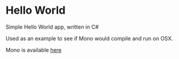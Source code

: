 # Hello World

Simple Hello World app, written in C#

Used as an example to see if Mono would compile and run on OSX.

Mono is available [here](http://www.mono-project.com/Mono:OSX)

